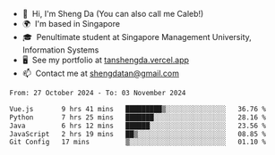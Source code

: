 <!---
tan-sd/tan-sd is a ✨ special ✨ repository because its `README.md` (this file) appears on your GitHub profile.
You can click the Preview link to take a look at your changes.
--->
- 👋  Hi, I'm Sheng Da (You can also call me Caleb!)
- 🌍  I'm based in Singapore
- 🎓  Penultimate student at Singapore Management University, Information Systems
- 🖥️  See my portfolio at [tanshengda.vercel.app](https://tanshengda.vercel.app/)
- 📫  Contact me at [shengdatan@gmail.com](mailto:shengdatan@gmail.com)

<!--START_SECTION:waka-->

```txt
From: 27 October 2024 - To: 03 November 2024

Vue.js       9 hrs 41 mins   █████████▒░░░░░░░░░░░░░░░   36.76 %
Python       7 hrs 25 mins   ███████░░░░░░░░░░░░░░░░░░   28.16 %
Java         6 hrs 12 mins   ██████░░░░░░░░░░░░░░░░░░░   23.56 %
JavaScript   2 hrs 19 mins   ██▒░░░░░░░░░░░░░░░░░░░░░░   08.85 %
Git Config   17 mins         ▒░░░░░░░░░░░░░░░░░░░░░░░░   01.10 %
```

<!--END_SECTION:waka-->
